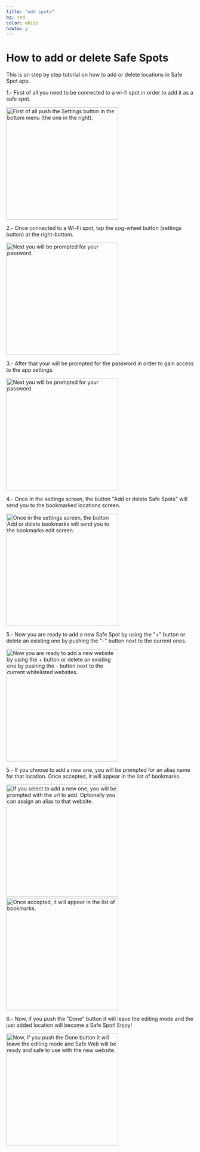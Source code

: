 ```yaml
---
title: "add spots"
bg: red
color: white
howto: y
---
```


# How to add or delete Safe Spots

This is an step by step tutorial on how to add or delete locations in Safe Spot app.

1.- First of all you need to be connected to a wi-fi spot in order to add it as a safe spot.

<img src="/img/howto/how-to-s1_framed.png" alt="First of all push the Settings button in the bottom menu (the one in the right)." title="How to add bookmarks tutorial step 1" width="300" />

2.- Once connected to a Wi-Fi spot, tap the cog-wheel button (settings button) at the right-bottom.

<img src="/img/howto/how-to-s2_framed.png" alt="Next you will be prompted for your password." title="How to add bookmarks tutorial step 2" width="300" />

3.- After that your will be prompted for the password in order to gain access to the app settings. 

<img src="/img/howto/how-to-s3_framed.png" alt="Next you will be prompted for your password." title="How to add bookmarks tutorial step 2" width="300" />

4.- Once in the settings screen, the button "Add or delete Safe Spots" will send you to the bookmarked locations screen.

<img src="/img/howto/how-to-s4_framed.png" alt="Once in the settings screen, the button Add or delete bookmarks will send you to the bookmarks edit screen." title="How to add bookmarks tutorial step 3" width="300" />

5.- Now you are ready to add a new Safe Spot by using the "+" button or delete an existing one by pushing the "-" button next to the current ones.

<img src="/img/howto/how-to-s5_framed.png" alt="Now you are ready to add a new website by using the + button or delete an existing one by pushing the - button next to the current whitelisted websites." title="How to add bookmarks tutorial step 4" width="300" />

5.- If you choose to add a new one, you will be prompted for an alias name for that location. Once accepted, it will appear in the list of bookmarks.

<img src="/img/howto/how-to-s6_framed.png" alt="If you select to add a new one, you will be prompted with the url to add. Optionally you can assign an alias to that website." title="How to add bookmarks tutorial step 5" width="300" />
&nbsp;
<img src="/img/howto/how-to-s7_framed.png" alt="Once accepted, it will appear in the list of bookmarks." title="How to add bookmarks tutorial step 5" width="300" />

6.- Now, if you push the "Done" button it will leave the editing mode and the just added location will become a Safe Spot! Enjoy!

<img src="/img/howto/how-to-s8_framed.png" alt="Now, if you push the Done button it will leave the editing mode and Safe Web will be ready and safe to use with the new website." title="How to add bookmarks tutorial step 6" width="300" />
